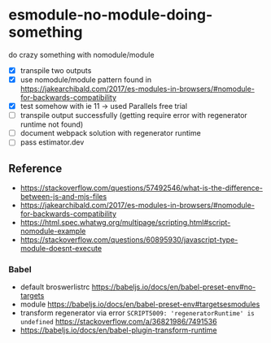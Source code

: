 # esmodule-no-module-doing-something

do crazy something with nomodule/module

- [x] transpile two outputs
- [x] use nomodule/module pattern found in https://jakearchibald.com/2017/es-modules-in-browsers/#nomodule-for-backwards-compatibility
- [x] test somehow with ie 11 -> used Parallels free trial
- [ ] transpile output successfully (getting require error with regenerator runtime not found)
- [ ] document webpack solution with regenerator runtime
- [ ] pass estimator.dev

## Reference

- https://stackoverflow.com/questions/57492546/what-is-the-difference-between-js-and-mjs-files
- https://jakearchibald.com/2017/es-modules-in-browsers/#nomodule-for-backwards-compatibility
- https://html.spec.whatwg.org/multipage/scripting.html#script-nomodule-example
- https://stackoverflow.com/questions/60895930/javascript-type-module-doesnt-execute

### Babel

- default broswerlistrc https://babeljs.io/docs/en/babel-preset-env#no-targets
- module https://babeljs.io/docs/en/babel-preset-env#targetsesmodules
- transform regenerator via error `SCRIPT5009: 'regeneratorRuntime' is undefined` https://stackoverflow.com/a/36821986/7491536
- https://babeljs.io/docs/en/babel-plugin-transform-runtime
